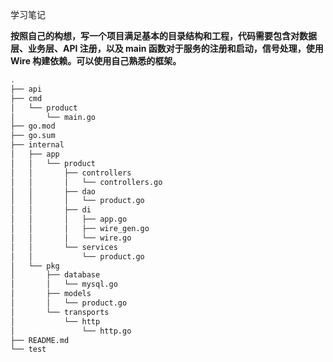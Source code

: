 学习笔记

**按照自己的构想，写一个项目满足基本的目录结构和工程，代码需要包含对数据层、业务层、API 注册，以及 main 函数对于服务的注册和启动，信号处理，使用 Wire 构建依赖。可以使用自己熟悉的框架。**

```bash
.
├── api
├── cmd
│   └── product
│       └── main.go
├── go.mod
├── go.sum
├── internal
│   ├── app
│   │   └── product
│   │       ├── controllers
│   │       │   └── controllers.go
│   │       ├── dao
│   │       │   └── product.go
│   │       ├── di
│   │       │   ├── app.go
│   │       │   ├── wire_gen.go
│   │       │   └── wire.go
│   │       └── services
│   │           └── product.go
│   └── pkg
│       ├── database
│       │   └── mysql.go
│       ├── models
│       │   └── product.go
│       └── transports
│           └── http
│               └── http.go
├── README.md
└── test
```